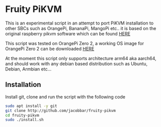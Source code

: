 # Fruity PiKVM

This is an experimental script in an attempt to port PiKVM installation to other SBCs such as OrangePi, BananaPi, MangoPi etc..
it is based on the original raspberry pikvm software which can be found [HERE](https://pikvm.org/)


This script was tested on OrangePi Zero 2, a working OS image for OrangePi Zero 2 can be downloaded [HERE](https://github.com/jacobbar/fruity-pikvm/releases/download/os-images/Orangepizero2_2.2.2_ubuntu_jammy_server_linux5.13.0.zip)

At the moment this script only supports architecture arm64 aka aarch64, and should work with any debian based distribution such as Ubuntu, Debian, Armbian etc...

## Installation
Install git, clone and run the script with the following code

```bash
sudo apt install -y git
git clone http://github.com/jacobbar/fruity-pikvm
cd fruity-pikvm
sudo ./install.sh
```
